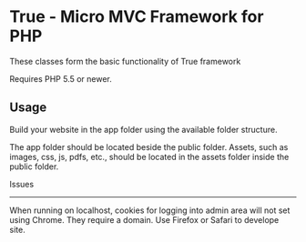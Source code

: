 True - Micro MVC Framework for PHP
=======================================

These classes form the basic functionality of True framework


Requires PHP 5.5 or newer.

Usage
-----

Build your website in the app folder using the available folder structure. 

The app folder should be located beside the public folder. Assets, such as images, css, js, pdfs, etc., should be located in the assets folder inside the public folder.

Issues
_____

When running on localhost, cookies for logging into admin area will not set using Chrome. They require a domain. Use Firefox or Safari to develope site. 


